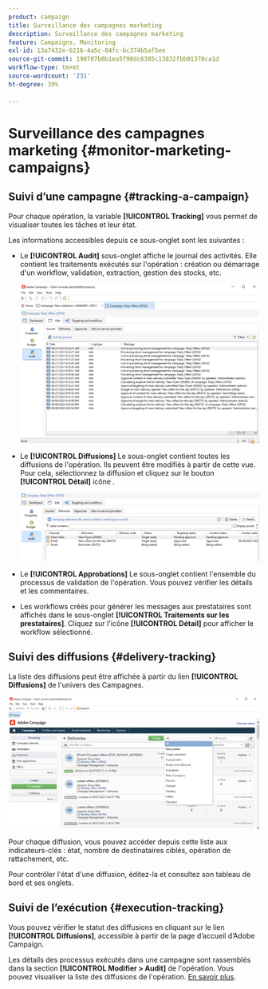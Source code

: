 ```yaml
---
product: campaign
title: Surveillance des campagnes marketing
description: Surveillance des campagnes marketing
feature: Campaigns, Monitoring
exl-id: 13a7432e-6216-4a5c-84fc-bc374b5af5ee
source-git-commit: 190707b8b1ea5f90dc6385c13832fbb01378ca1d
workflow-type: tm+mt
source-wordcount: '231'
ht-degree: 39%

---
```


# Surveillance des campagnes marketing {#monitor-marketing-campaigns}

## Suivi d’une campagne {#tracking-a-campaign}

Pour chaque opération, la variable **[!UICONTROL Tracking]** vous permet de visualiser toutes les tâches et leur état.

Les informations accessibles depuis ce sous-onglet sont les suivantes :

* Le **[!UICONTROL Audit]** sous-onglet affiche le journal des activités. Elle contient les traitements exécutés sur l&#39;opération : création ou démarrage d&#39;un workflow, validation, extraction, gestion des stocks, etc.

   ![](assets/campaign-audit-tab.png)

* Le **[!UICONTROL Diffusions]** Le sous-onglet contient toutes les diffusions de l&#39;opération. Ils peuvent être modifiés à partir de cette vue. Pour cela, sélectionnez la diffusion et cliquez sur le bouton **[!UICONTROL Détail]** icône .

   ![](assets/campaign-delivery-tab.png)

* Le **[!UICONTROL Approbations]** Le sous-onglet contient l&#39;ensemble du processus de validation de l&#39;opération. Vous pouvez vérifier les détails et les commentaires.

* Les workflows créés pour générer les messages aux prestataires sont affichés dans le sous-onglet **[!UICONTROL Traitements sur les prestataires]**. Cliquez sur l&#39;icône **[!UICONTROL Détail]** pour afficher le workflow sélectionné.

## Suivi des diffusions {#delivery-tracking}

La liste des diffusions peut être affichée à partir du lien **[!UICONTROL Diffusions]** de l&#39;univers des Campagnes.

![](assets/filter-deliveries-from-homepage.png)

Pour chaque diffusion, vous pouvez accéder depuis cette liste aux indicateurs-clés : état, nombre de destinataires ciblés, opération de rattachement, etc.

Pour contrôler l&#39;état d&#39;une diffusion, éditez-la et consultez son tableau de bord et ses onglets.

<!--
>[!NOTE]
>
>Information concerning delivery details is available in [this section](../../delivery/using/about-message-tracking.md) section.
-->

## Suivi de l’exécution {#execution-tracking}

Vous pouvez vérifier le statut des diffusions en cliquant sur le lien **[!UICONTROL Diffusions]**, accessible à partir de la page d’accueil d’Adobe Campaign.

Les détails des processus exécutés dans une campagne sont rassemblés dans la section **[!UICONTROL Modifier > Audit]** de l&#39;opération. Vous pouvez visualiser la liste des diffusions de l&#39;opération. [En savoir plus](#tracking-a-campaign).
